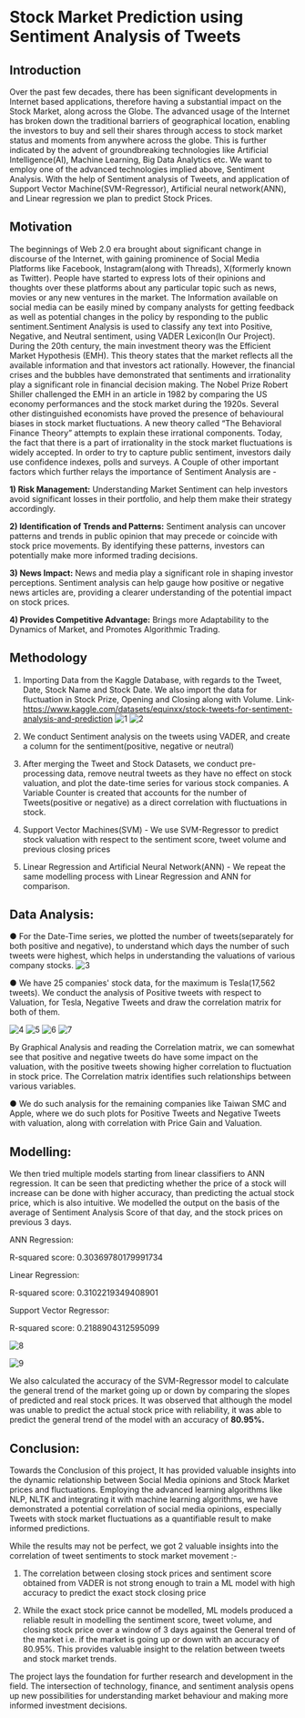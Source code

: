 
﻿<a name="br1"></a> 
<p align="center">

# Stock Market Prediction using Sentiment Analysis of Tweets
</p>

## Introduction

Over the past few decades, there has been significant developments in Internet based applications, therefore having a substantial impact on the Stock Market, along across the Globe. The advanced usage of the Internet has broken down the traditional barriers of geographical location, enabling the investors to buy and sell their shares through access to stock market status and moments from anywhere across the globe. This is further indicated by the advent of groundbreaking technologies like Artificial Intelligence(AI), Machine Learning, Big Data Analytics etc. We want to employ one of the advanced technologies implied above, Sentiment Analysis. With the help of Sentiment analysis of Tweets, and application of Support Vector Machine(SVM-Regressor), Artificial neural network(ANN), and Linear regression we plan to predict Stock Prices.

## Motivation

The beginnings of Web 2.0 era brought about significant change in discourse of the Internet, with gaining prominence of Social Media Platforms like Facebook, Instagram(along with Threads), X(formerly known as Twitter). People have started to express lots of their opinions and thoughts over these platforms about any particular topic such as news, movies or any new ventures in the market. The Information available on social media can be easily mined by company analysts for getting feedback as well as potential changes in the policy by responding to the public sentiment.Sentiment Analysis is used to classify any text into Positive, Negative, and Neutral sentiment, using VADER Lexicon(In Our Project). During the 20th century, the main investment theory was the Efficient Market Hypothesis (EMH). This theory states that the market reflects all the available information and that investors act rationally. However, the financial crises and the bubbles have demonstrated that sentiments and irrationality play a significant role in financial decision making. The Nobel Prize Robert Shiller challenged the EMH in an article in 1982 by comparing the US economy performances and the stock market during the 1920s. Several other distinguished economists have proved the presence of behavioural biases in stock market fluctuations. A new theory called “The Behavioral Finance Theory” attempts to explain these irrational components. Today, the fact that there is a part of irrationality in the stock market fluctuations is widely accepted. In order to try to capture public sentiment, investors daily use confidence indexes, polls and surveys.
A Couple of other important factors which further relays the importance of Sentiment Analysis are -

**1) Risk Management:** Understanding Market Sentiment can help investors avoid significant losses in their portfolio, and help them make their strategy accordingly.

**2) Identification of Trends and Patterns:** Sentiment analysis can uncover patterns and trends in public opinion that may precede or coincide with stock price movements. By identifying these patterns, investors can potentially make more informed trading decisions.

**3) News Impact:** News and media play a significant role in shaping investor perceptions. Sentiment analysis can help gauge how positive or negative news articles are, providing a clearer understanding of the potential impact on stock prices.

**4) Provides Competitive Advantage:** Brings more Adaptability to the Dynamics of Market, and Promotes Algorithmic Trading.

## Methodology

1) Importing Data from the Kaggle Database, with regards to the Tweet, Date, Stock Name and Stock Date. We also import the data for fluctuation in Stock Prize, Opening and Closing along with Volume.
Link- https://www.kaggle.com/datasets/equinxx/stock-tweets-for-sentiment-analysis-and-prediction
![1](https://github.com/shreyash23/Stock-Market-Prediction-using-Sentiment-Analysis-of-Tweets/assets/101019517/db65f44d-fb78-4297-9661-129fc7fba4e5)
![2](https://github.com/shreyash23/Stock-Market-Prediction-using-Sentiment-Analysis-of-Tweets/assets/101019517/c6e81392-0f46-43b3-93dc-3af01c7750e5)

2) We conduct Sentiment analysis on the tweets using VADER, and create a column for the sentiment(positive, negative or neutral)

3) After merging the Tweet and Stock Datasets, we conduct pre-processing data, remove neutral tweets as they have no effect on stock valuation, and plot the date-time series for various stock companies. A Variable Counter is created that accounts for the number of Tweets(positive or negative) as a direct correlation with fluctuations in stock.

4) Support Vector Machines(SVM) - We use SVM-Regressor to predict stock valuation with respect to the sentiment score, tweet volume and previous closing prices

5) Linear Regression and Artificial Neural Network(ANN) - We repeat the same modelling process with Linear Regression and ANN for comparison.

## Data Analysis:

● For the Date-Time series, we plotted the number of tweets(separately for both positive and negative), to understand which days the number of such tweets were highest, which helps in understanding the valuations of various company stocks.
![3](https://github.com/shreyash23/Stock-Market-Prediction-using-Sentiment-Analysis-of-Tweets/assets/101019517/892d5b88-1bcb-4ba9-ade4-0d7dac351cdf)

● We have 25 companies' stock data, for the maximum is Tesla(17,562 tweets). We conduct the analysis of Positive tweets with respect to Valuation, for Tesla, Negative Tweets and draw the correlation matrix for both of them. 

![4](https://github.com/shreyash23/Stock-Market-Prediction-using-Sentiment-Analysis-of-Tweets/assets/101019517/81d70f5b-8444-453e-bf31-736463dbc47f)
![5](https://github.com/shreyash23/Stock-Market-Prediction-using-Sentiment-Analysis-of-Tweets/assets/101019517/3eeec448-71a0-46b6-8f2e-eec6562e265f)
![6](https://github.com/shreyash23/Stock-Market-Prediction-using-Sentiment-Analysis-of-Tweets/assets/101019517/043abbe7-8fd9-43dd-a066-3129e0d24c5a)
![7](https://github.com/shreyash23/Stock-Market-Prediction-using-Sentiment-Analysis-of-Tweets/assets/101019517/5db5f634-e80f-4a41-9637-bb364da8f3fd)

By Graphical Analysis and reading the Correlation matrix, we can somewhat see that positive and negative tweets do have some impact on the valuation, with the positive tweets showing higher correlation to fluctuation in stock price. The Correlation matrix identifies such relationships between various variables.

● We do such analysis for the remaining companies like Taiwan SMC and Apple, where we do such plots for Positive Tweets and Negative Tweets with valuation, along with correlation with Price Gain and Valuation.

## Modelling:

We then tried multiple models starting from linear classifiers to ANN regression. It can be seen that predicting whether the price of a stock will increase can be done with higher accuracy, than predicting the actual stock price, which is also intuitive. We modelled the output on the basis of the average of Sentiment Analysis Score of that day, and the stock prices on previous 3 days.

ANN Regression:

R-squared score: 0.30369780179991734

Linear Regression:

R-squared score: 0.3102219349408901

Support Vector Regressor:

R-squared score: 0.2188904312595099


![8](https://github.com/shreyash23/Stock-Market-Prediction-using-Sentiment-Analysis-of-Tweets/assets/101019517/e09e0196-3f27-4ec7-a824-36bd49bbb9a6)

![9](https://github.com/shreyash23/Stock-Market-Prediction-using-Sentiment-Analysis-of-Tweets/assets/101019517/e6f207ad-3937-40f8-8aa0-f792da621925)

We also calculated the accuracy of the SVM-Regressor model to calculate the general trend of the market going up or down by comparing the slopes of predicted and real stock prices. It was observed that although the model was unable to predict the actual stock price with reliability, it was able to predict the general trend of the model with an accuracy of **80.95%.**

## Conclusion:

Towards the Conclusion of this project, It has provided valuable insights into the dynamic relationship between Social Media opinions and Stock Market prices and fluctuations. Employing the advanced learning algorithms like NLP, NLTK and integrating it with machine learning algorithms, we have demonstrated a potential correlation of social media opinions, especially Tweets with stock market fluctuations as a quantifiable result to make informed predictions.

While the results may not be perfect, we got 2 valuable insights into the correlation of tweet sentiments to stock market movement :-

1) The correlation between closing stock prices and sentiment score obtained from VADER is not strong enough to train a ML model with high accuracy to predict the exact stock closing price

2) While the exact stock price cannot be modelled, ML models produced a reliable result in modelling the sentiment score, tweet volume, and closing stock price over a window of 3 days against the General trend of the market i.e. if the market is going up or down with an accuracy of 80.95%. This provides valuable insight to the relation between tweets and stock market trends.

The project lays the foundation for further research and development in the field. The intersection of technology, finance, and sentiment analysis opens up new possibilities for understanding market behaviour and making more informed investment decisions.
